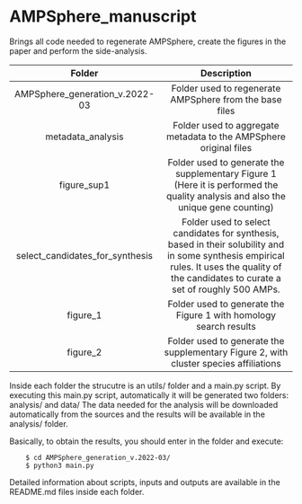 # AMPSphere_manuscript

Brings all code needed to regenerate AMPSphere, create the figures in the paper and perform the side-analysis.

|**Folder**|**Description**|
|:---:|:---:|
|AMPSphere_generation_v.2022-03|Folder used to regenerate AMPSphere from the base files|
|metadata_analysis|Folder used to aggregate metadata to the AMPSphere original files|
|figure_sup1|Folder used to generate the supplementary Figure 1 (Here it is performed the quality analysis and also the unique gene counting)|
|select_candidates_for_synthesis|Folder used to select candidates for synthesis, based in their solubility and in some synthesis empirical rules. It uses the quality of the candidates to curate a set of roughly 500 AMPs.|
|figure_1|Folder used to generate the Figure 1 with homology search results|
|figure_2|Folder used to generate the supplementary Figure 2, with cluster species affiliations|

Inside each folder the strucutre is an utils/ folder and a main.py script.
By executing this main.py script, automatically it will be generated two folders: analysis/ and data/
The data needed for the analysis will be downloaded automatically from the sources and the results will be available in the analysis/ folder.

Basically, to obtain the results, you should enter in the folder and execute:

```
    $ cd AMPSphere_generation_v.2022-03/
    $ python3 main.py
```

Detailed information about scripts, inputs and outputs are available in the README.md files inside each folder.

